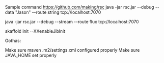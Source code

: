 
Sample command
https://github.com/making/rsc
java -jar rsc.jar --debug --data "Jason" --route string tcp://localhost:7070

java -jar rsc.jar --debug --stream --route flux tcp://localhost:7070


skaffold init --XXenableJibInit


Gothas:

Make sure maven .m2/settings.xml configured properly
Make sure JAVA_HOME set properly